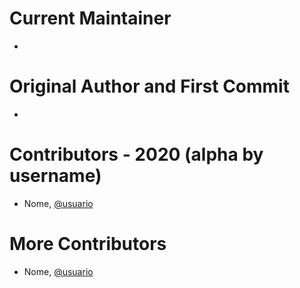 # Current Maintainer
* 

# Original Author and First Commit
* 

# Contributors - 2020 (alpha by username)
* Nome, [@usuario](e-mail)

# More Contributors
* Nome, [@usuario](e-mail)